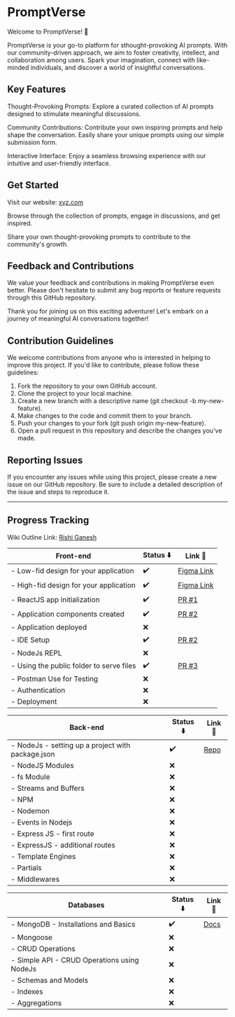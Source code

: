 # PromptVerse

Welcome to PromptVerse! 🚀

PromptVerse is your go-to platform for sthought-provoking AI prompts. With our community-driven approach, we aim to foster creativity, intellect, and collaboration among users. Spark your imagination, connect with like-minded individuals, and discover a world of insightful conversations. 

## Key Features

 Thought-Provoking Prompts: Explore a curated collection of AI prompts designed to stimulate meaningful discussions.
 
 Community Contributions: Contribute your own inspiring prompts and help shape the conversation. Easily share your unique prompts using our simple submission form. 

 Interactive Interface: Enjoy a seamless browsing experience with our intuitive and user-friendly interface. 
 
## Get Started

Visit our website: [xyz.com](link)

Browse through the collection of prompts, engage in discussions, and get inspired.

Share your own thought-provoking prompts to contribute to the community's growth.

## Feedback and Contributions

We value your feedback and contributions in making PromptVerse even better. Please don't hesitate to submit any bug reports or feature requests through this GitHub repository.

Thank you for joining us on this exciting adventure! Let's embark on a journey of meaningful AI conversations together!

## Contribution Guidelines

We welcome contributions from anyone who is interested in helping to improve this project. If you'd like to contribute, please follow these guidelines:

1. Fork the repository to your own GitHub account.
2. Clone the project to your local machine.
3. Create a new branch with a descriptive name (git checkout -b my-new-feature).
4. Make changes to the code and commit them to your branch.
5. Push your changes to your fork (git push origin my-new-feature).
6. Open a pull request in this repository and describe the changes you've made.

## Reporting Issues

If you encounter any issues while using this project, please create a new issue on our GitHub repository. Be sure to include a detailed description of the issue and steps to reproduce it.

-----------------------------------------------------------------------------------------------------------------------------------------------------------------------

## Progress Tracking 

Wiki Outline Link: [Rishi Ganesh](https://wiki.kalvium.community/s/0d75b67a-f5e1-4a4d-9632-4dd7c6559111)
 
| **Front-end**                                       |Status ⬇️|Link 🔗|
| --------------------------------------------------- | ------ | -------------- |
| - Low-fid design for your application               |✔️|[Figma Link](https://www.figma.com/file/ubDFcFMyF1oQHYMi8SDfr7/PromptVerse-MVP-Low-Fid?node-id=0%3A1&t=8rEnAbCQA6JkRWhG-1)|
| - High-fid design for your application              |✔️|[Figma Link](https://www.figma.com/file/pJuSvqsVbcjtYedazZ3Wwe/PromptVerse-MVP-High-Fid?node-id=0%3A1&t=juxvpX56JRkjZ05W-1)|
| - ReactJS app initialization                        |✔️|[PR #1](https://github.com/kalviumcommunity/PromptVerse/pull/3) |
| - Application components created                    |✔️|[PR #2](https://github.com/kalviumcommunity/PromptVerse/pull/4) |
| - Application deployed                              |❌| |
| - IDE Setup                                         |✔️|[PR #2](https://github.com/kalviumcommunity/PromptVerse/pull/4) |
| - NodeJs REPL                                       |❌| |
| - Using the public folder to serve files            |✔️|[PR #3](https://github.com/kalviumcommunity/PromptVerse/pull/5/files#diff-ce5c4a98d9171065bbcc360e73f3a535bb7c0111e47e90da5c6ae3121123fa21) |
| - Postman Use for Testing                           |❌| |
| - Authentication                                    |❌| |
| - Deployment                                        |❌| |

| **Back-end**                                        |Status ⬇️|Link 🔗|
| --------------------------------------------------- | ------ | -------------- |
| - NodeJs - setting up a project with package.json   |✔️|[Repo](https://github.com/leovaldez08/courses-api) |
| - NodeJS Modules                                    |❌| |
| - fs Module                                         |❌| |
| - Streams and Buffers                               |❌| |
| - NPM                                               |❌| |
| - Nodemon                                           |❌| |
| - Events in Nodejs                                  |❌| |
| - Express JS - first route                          |❌| |
| - ExpressJS - additional routes                     |❌| |
| - Template Engines                                  |❌| |
| - Partials                                          |❌| |       
| - Middlewares                                       |❌| |  

| **Databases**                                       |Status ⬇️|Link 🔗|
| --------------------------------------------------- | ------ | -------------- |
| - MongoDB - Installations and Basics                |✔️|[Docs](https://docs.google.com/document/d/1dInzxTS7D-JqRd5xLFmSLJtTqra0QTqRSDnbreHJaLM/edit?usp=sharing) |
| - Mongoose                                          |❌| |
| - CRUD Operations                                   |❌| |
| - Simple API - CRUD Operations using NodeJs         |❌| |
| - Schemas and Models                                |❌| |
| - Indexes                                           |❌| |
| - Aggregations                                      |❌| |
